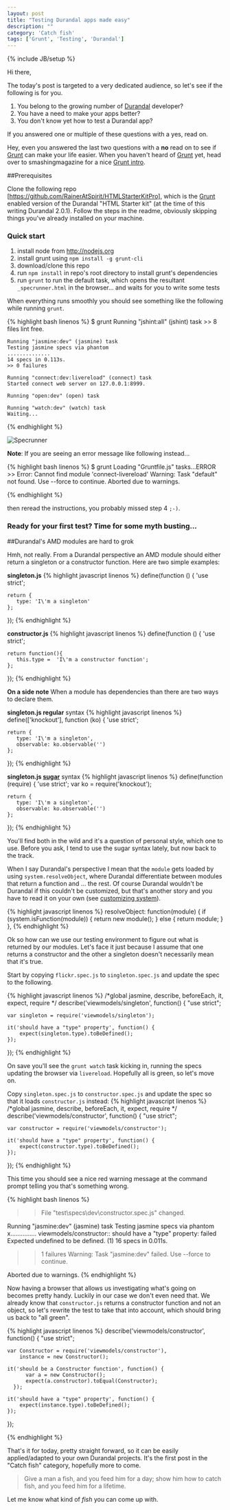 ```yaml
---
layout: post
title: "Testing Durandal apps made easy"
description: ""
category: 'Catch fish'
tags: ['Grunt', 'Testing', 'Durandal']
---
```

{% include JB/setup %}

Hi there,

The today's post is targeted to a very dedicated audience, so let's see if the following is for you.

1. You belong to the growing number of [Durandal] developer?
2. You have a need to make your apps better?
3. You don't know yet how to test a Durandal app?

If you answered one or multiple of these questions with a yes, read on.

Hey, even you answered the last two questions with a **no** read on to see if [Grunt] can make your life easier. When
you haven't heard of [Grunt] yet, head over to smashingmagazine for a nice [Grunt intro].


##Prerequisites

Clone the following repo [https://github.com/RainerAtSpirit/HTMLStarterKitPro], which is the [Grunt] enabled version of
 the Durandal "HTML Starter kit" (at the time of this writing Durandal 2.0.1). Follow the steps in the readme,
 obviously skipping things you've already installed on your machine.

### Quick start

1. install node from http://nodejs.org
2. install grunt using `npm install -g grunt-cli`
3. download/clone this repo
4. run `npm install` in repo's root directory to install grunt's dependencies
5. run `grunt` to run the default task, which opens the resultant `_specrunner.html` in the browser... and waits for
 you to write some tests


When everything runs smoothly you should see something like the following while running `grunt`.

{% highlight bash linenos %}
    $ grunt
    Running "jshint:all" (jshint) task
    >> 8 files lint free.

    Running "jasmine:dev" (jasmine) task
    Testing jasmine specs via phantom
    ..............
    14 specs in 0.113s.
    >> 0 failures

    Running "connect:dev:livereload" (connect) task
    Started connect web server on 127.0.0.1:8999.

    Running "open:dev" (open) task

    Running "watch:dev" (watch) task
    Waiting...
{% endhighlight %}

![Specrunner](/img/2013-11-11-SpecRunner.jpg)

**Note**: If you are seeing an error message like following instead...

{% highlight bash linenos %}
    $ grunt
    Loading "Gruntfile.js" tasks...ERROR
    >> Error: Cannot find module 'connect-livereload'
    Warning: Task "default" not found. Use --force to continue.
Aborted due to warnings.

{% endhighlight %}

then reread the instructions, you probably missed step 4 `;-)`.

### Ready for  your first test? Time for some myth busting...
##Durandal's AMD modules are hard to grok

Hmh, not really. From a Durandal perspective an AMD module should either return a singleton or a constructor
function. Here are two simple examples:

**singleton.js**
{% highlight javascript linenos %}
define(function () {
    'use strict';

    return {
       type: 'I\'m a singleton'
    };
});
{% endhighlight %}

**constructor.js**
{% highlight javascript linenos %}
define(function () {
    'use strict';

    return function(){
       this.type =  'I\'m a constructor function';
    };
});
{% endhighlight %}

**On a side note** When a module has dependencies than there are two ways to declare them.

**singleton.js regular** syntax
{% highlight javascript linenos %}
define(['knockout'], function (ko) {
    'use strict';

    return {
       type: 'I\'m a singleton',
       observable: ko.observable('')
    };
});
{% endhighlight %}

**singleton.js [sugar]** syntax
{% highlight javascript linenos %}
define(function (require) {
    'use strict';
    var ko = require('knockout');

    return {
       type: 'I\'m a singleton',
       observable: ko.observable('')
    };
});
{% endhighlight %}

You'll find both in the wild and it's a question of personal style, which one to use. Before you ask,
I tend to use the sugar syntax lately, but now back to the track.

When I say Durandal's perspective I mean that the `module` gets loaded by using `system.resolveObject`,
where Durandal differentiate between modules that return a function and ... the rest. Of course Durandal wouldn't be
Durandal if this couldn't be customized, but that's another story and you have to read it on your
own (see [customizing system]).

{% highlight javascript linenos %}
resolveObject: function(module) {
    if (system.isFunction(module)) {
        return new module();
    } else {
        return module;
    }
},
{% endhighlight %}


Ok so how can we use our testing environment to figure out what is returned by our modules.
Let's face it just because I assume that one returns a constructor  and the other a singleton doesn't necessarily
mean that it's true.

Start by copying `flickr.spec.js` to `singleton.spec.js` and update the spec to the following.

{% highlight javascript linenos %}
/*global jasmine, describe, beforeEach, it, expect, require */
describe('viewmodels/singleton', function() {
    "use strict";

    var singleton = require('viewmodels/singleton');

    it('should have a "type" property', function() {
        expect(singleton.type).toBeDefined();
    });

});
{% endhighlight %}

On save you'll see the `grunt watch` task kicking  in, running the specs updating the browser via `livereload`.
Hopefully all is green, so let's move on.

Copy `singleton.spec.js` to `constructor.spec.js` and update the spec so that it loads `constructor.js` instead:
{% highlight javascript linenos %}
/*global jasmine, describe, beforeEach, it, expect, require */
describe('viewmodels/constructor', function() {
    "use strict";

    var constructor = require('viewmodels/constructor');

    it('should have a "type" property', function() {
        expect(constructor.type).toBeDefined();
    });

});
{% endhighlight %}


This time you should see a nice red warning message at the command prompt telling you that's something wrong.

{% highlight bash linenos %}
>> File "test\specs\dev\constructor.spec.js" changed.

Running "jasmine:dev" (jasmine) task
Testing jasmine specs via phantom
x...............
viewmodels/constructor:: should have a "type" property: failed
  Expected undefined to be defined. (1)
16 specs in 0.011s.
>> 1 failures
Warning: Task "jasmine:dev" failed. Use --force to continue.

Aborted due to warnings.
{% endhighlight %}

Now having a browser that allows us investigating what's going on becomes pretty handy. Luckily in our case we
don't even need that. We already know that `constructor.js` returns a
constructor function and not an object, so let's rewrite the test to take that into account, which should bring
us back to "all green". 

{% highlight javascript linenos %}
describe('viewmodels/constructor', function() {
    "use strict";

    var Constructor = require('viewmodels/constructor'),
        instance = new Constructor();

    it('should be a Constructor function', function() {
          var a = new Constructor();
          expect(a.constructor).toEqual(Constructor);
      });

    it('should have a "type" property', function() {
        expect(instance.type).toBeDefined();
    });

});

{% endhighlight %}


That's it for today, pretty straight forward, so it can be easily applied/adapted to your own Durandal projects. It's
 the first post in the "Catch fish" category, hopefully more to come.

>Give a man a fish, and you feed him for a day; show him how to catch fish, and you feed him for a lifetime.

Let me know what kind of *fish* you can come up with.



[Durandal]: http://www.durandaljs.com
[Grunt]: http://gruntjs.com/
[Grunt intro]: http://coding.smashingmagazine.com/2013/10/29/get-up-running-grunt/
[https://github.com/RainerAtSpirit/HTMLStarterKitPro]: https://github.com/RainerAtSpirit/HTMLStarterKitPro

[stackoverflow]: http://stackoverflow.com/questions/tagged/durandal
[google groups]: https://groups.google.com/forum/#!overview

[sugar]: http://requirejs.org/docs/whyamd.html#sugar
[customizing system]: http://durandaljs.com/documentation/Customizing-System/
